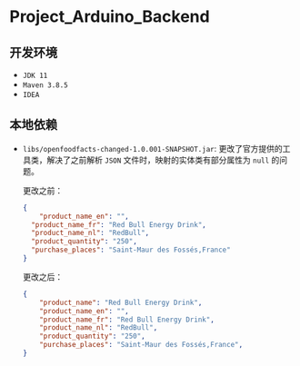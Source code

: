 # Project_Arduino_Backend

## 开发环境
- `JDK 11`
- `Maven 3.8.5`
- `IDEA`

## 本地依赖
- `libs/openfoodfacts-changed-1.0.001-SNAPSHOT.jar`: 更改了官方提供的工具类，解决了之前解析 `JSON` 文件时，映射的实体类有部分属性为 `null` 的问题。
  
  更改之前：
  
  ```json
  {
      "product_name_en": "",
  	"product_name_fr": "Red Bull Energy Drink",
  	"product_name_nl": "RedBull",
  	"product_quantity": "250",
  	"purchase_places": "Saint-Maur des Fossés,France"
  }
  ```
  
  更改之后：
  
  ```json
  {
      "product_name": "Red Bull Energy Drink",
      "product_name_en": "",
      "product_name_fr": "Red Bull Energy Drink",
      "product_name_nl": "RedBull",
      "product_quantity": "250",
      "purchase_places": "Saint-Maur des Fossés,France",
  }
  ```



